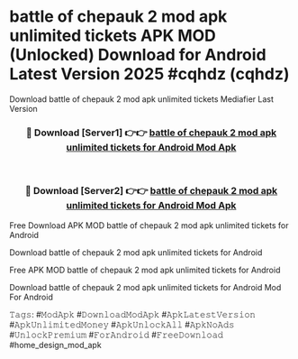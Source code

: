 # battle of chepauk 2 mod apk unlimited tickets APK MOD (Unlocked) Download for Android Latest Version 2025 #cqhdz (cqhdz)
Download battle of chepauk 2 mod apk unlimited tickets Mediafier Last Version

<div align="center">
<h3>🔴 Download [Server1] 👉👉 <a href="https://app.mediaupload.pro?title=battle_of_chepauk_2_mod_apk_unlimited_tickets&ref=24F">battle of chepauk 2 mod apk unlimited tickets for Android Mod Apk</a></h3><br>

<h3>🔴 Download [Server2] 👉👉 <a href="https://app.mediaupload.pro?title=battle_of_chepauk_2_mod_apk_unlimited_tickets&ref=24F">battle of chepauk 2 mod apk unlimited tickets for Android Mod Apk</a></h3>
</div>


Free Download APK MOD battle of chepauk 2 mod apk unlimited tickets for Android

Download battle of chepauk 2 mod apk unlimited tickets for Android 

Free APK MOD battle of chepauk 2 mod apk unlimited tickets for Android 

Download battle of chepauk 2 mod apk unlimited tickets for Android Mod For Android

𝚃𝚊𝚐𝚜: #𝙼𝚘𝚍𝙰𝚙𝚔 #𝙳𝚘𝚠𝚗𝚕𝚘𝚊𝚍𝙼𝚘𝚍𝙰𝚙𝚔 #𝙰𝚙𝚔𝙻𝚊𝚝𝚎𝚜𝚝𝚅𝚎𝚛𝚜𝚒𝚘𝚗 #𝙰𝚙𝚔𝚄𝚗𝚕𝚒𝚖𝚒𝚝𝚎𝚍𝙼𝚘𝚗𝚎𝚢 #𝙰𝚙𝚔𝚄𝚗𝚕𝚘𝚌𝚔𝙰𝚕𝚕 #𝙰𝚙𝚔𝙽𝚘𝙰𝚍𝚜 #𝚄𝚗𝚕𝚘𝚌𝚔𝙿𝚛𝚎𝚖𝚒𝚞𝚖 #𝙵𝚘𝚛𝙰𝚗𝚍𝚛𝚘𝚒𝚍 #𝙵𝚛𝚎𝚎𝙳𝚘𝚠𝚗𝚕𝚘𝚊𝚍 #home_design_mod_apk